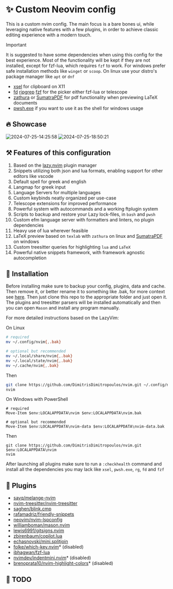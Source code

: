 # ✨ Custom Neovim config

This is a custom nvim config. The main focus is a bare bones ui, while
leveraging native features with a few plugins, in order to achieve classic
editing experience with a modern touch.

> [!IMPORTANT]
> It is suggested to have some dependencies when using this config for the best
> experience. Most of the functionality will be kept if they are not installed,
> except for fzf-lua, which requires `fzf` to work. For windows prefer safe
> installation methods like `winget` or `scoop`. On linux use your distro's
> package manager like `apt` or `dnf`
>
> -   [xsel](https://github.com/kfish/xsel) for clipboard on X11
> -   [fd](https://github.com/sharkdp/fd) [ripgrep](https://github.com/BurntSushi/ripgrep) [fzf](https://github.com/junegunn/fzf) for the picker either fzf-lua or telescope
> -   [zathura](https://pwmt.org/projects/zathura/) or [SumatraPDF](https://www.sumatrapdfreader.org/free-pdf-reader) for pdf functionality when previewing LaTeX documents
> -   [pwsh.exe](https://learn.microsoft.com/en-us/powershell/module/microsoft.powershell.core/about/about_pwsh?view=powershell-7.4) if you want to use it as the shell for windows usage

## 🔥 Showcase

![2024-07-25-14:25:58](https://github.com/user-attachments/assets/02033bd9-ac45-428f-b338-61991be638e4)
![2024-07-25-18:50:21](https://github.com/user-attachments/assets/79f0f9dd-fc5c-418a-b9ee-c0005215847c)

## ⚒️ Features of this configuration

1. Based on the [lazy.nvim](https://github.com/folke/lazy.nvim) plugin manager
2. Snippets utilizing both json and lua formats, enabling support for other
   editors like vscode
3. Default spell for greek and english
4. Langmap for greek input
5. Language Servers for multiple languages
6. Custom keybinds neatly organized per use-case
7. Telescope extensions for improved performance
8. Powerful system with autocommands and a working ftplugin system
9. Scripts to backup and restore your Lazy lock-files, in `bash` and `pwsh`
10. Custom efm language server with formatters and linters, no plugin
    dependencies
11. Heavy use of lua wherever feasible
12. LaTeX preview based on `texlab` with `zathura` on linux and
    [SumatraPDF](https://www.sumatrapdfreader.org/free-pdf-reader) on windows
13. Custom treesitter queries for highlighting `lua` and `LaTeX`
14. Powerful native snippets framework, with framework agnostic autocompletion

## 🚀 Installation

Before installing make sure to backup your config, plugins, data and cache.
Then remove it, or better rename it to something like <folder>.bak, for more
context see [here](http://www.lazyvim.org/installation). Then just clone this
repo to the appropriate folder and just open it. The plugins and treesitter
parsers will be installed automatically and then you can open `Mason` and
install any program manually.

For more detailed instructions based on the LazyVim:

On Linux

```sh
# required
mv ~/.config/nvim{,.bak}

# optional but recommended
mv ~/.local/share/nvim{,.bak}
mv ~/.local/state/nvim{,.bak}
mv ~/.cache/nvim{,.bak}
```

Then

```sh
git clone https://github.com/DimitrisDimitropoulos/nvim.git ~/.config/nvim
nvim
```

On Windows with PowerShell

```
# required
Move-Item $env:LOCALAPPDATA\nvim $env:LOCALAPPDATA\nvim.bak

# optional but recommended
Move-Item $env:LOCALAPPDATA\nvim-data $env:LOCALAPPDATA\nvim-data.bak
```

Then

```
git clone https://github.com/DimitrisDimitropoulos/nvim.git $env:LOCALAPPDATA\nvim
nvim
```

After launching all plugins make sure to run a `:checkhealth` command and install all the dependencies you may lack like `xsel`, `pwsh.exe`, `rg`, `fd` and `fzf`

## 🔌 Plugins

- [savq/melange-nvim](https://github.com/savq/melange-nvim)
- [nvim-treesitter/nvim-treesitter](https://github.com/nvim-treesitter/nvim-treesitter)
- [saghen/blink.cmp](https://github.com/saghen/blink.cmp)
- [rafamadriz/friendly-snippets](https://github.com/rafamadriz/friendly-snippets)
- [neovim/nvim-lspconfig](https://github.com/neovim/nvim-lspconfig)
- [williamboman/mason.nvim](https://github.com/williamboman/mason.nvim)
- [lewis6991/gitsigns.nvim](https://github.com/lewis6991/gitsigns.nvim)
- [zbirenbaum/copilot.lua](https://github.com/zbirenbaum/copilot.lua)
- [echasnovski/mini.splitjoin](https://github.com/echasnovski/mini.splitjoin)
- [folke/which-key.nvim](https://github.com/folke/which-key.nvim)\* (disabled)
- [ibhagwan/fzf-lua](https://github.com/ibhagwan/fzf-lua)
- [nvimdev/indentmini.nvim](https://github.com/nvimdev/indentmini.nvim)\* (disabled)
- [brenoprata10/nvim-highlight-colors](https://github.com/brenoprata10/nvim-highlight-colors)\* (disabled)

## 🚗 TODO
